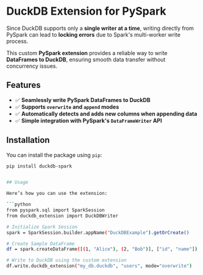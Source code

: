 # DuckDB Extension for PySpark

Since DuckDB supports only a **single writer at a time**, writing directly from PySpark can lead to **locking errors** due to Spark's multi-worker write process.  

This custom **PySpark extension** provides a reliable way to write **DataFrames to DuckDB**, ensuring smooth data transfer without concurrency issues.

## Features

- ✅ **Seamlessly write PySpark DataFrames to DuckDB**  
- ✅ **Supports `overwrite` and `append` modes**  
- ✅ **Automatically detects and adds new columns when appending data**  
- ✅ **Simple integration with PySpark's `DataFrameWriter` API**  

## Installation

You can install the package using `pip`:

```bash
pip install duckdb-spark


## Usage

Here’s how you can use the extension:

```python
from pyspark.sql import SparkSession
from duckdb_extension import DuckDBWriter

# Initialize Spark Session
spark = SparkSession.builder.appName("DuckDBExample").getOrCreate()

# Create Sample DataFrame
df = spark.createDataFrame([(1, "Alice"), (2, "Bob")], ["id", "name"])

# Write to DuckDB using the custom extension
df.write.duckdb_extension("my_db.duckdb", "users", mode="overwrite")